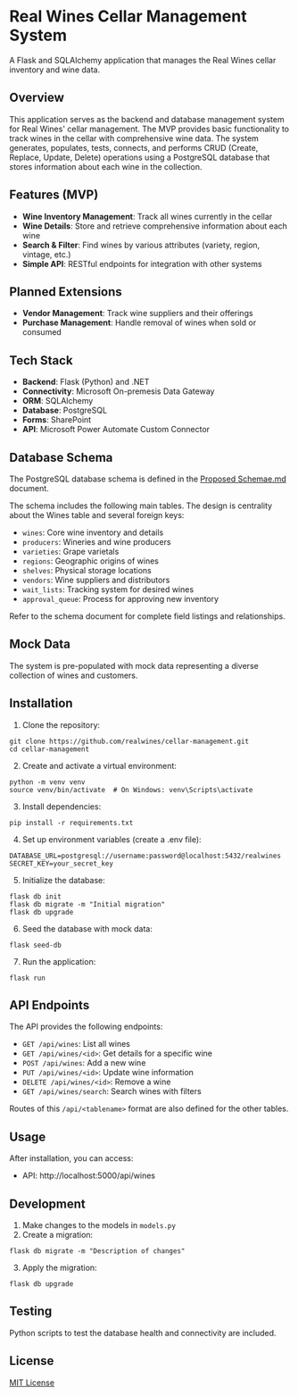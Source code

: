 # Real Wines Cellar Management System

A Flask and SQLAlchemy application that manages the Real Wines cellar inventory and wine data.

## Overview

This application serves as the backend and database management system for Real Wines' cellar management. The MVP provides basic functionality to track wines in the cellar with comprehensive wine data. The system generates, populates, tests, connects, and performs CRUD (Create, Replace, Update, Delete) operations using a PostgreSQL database that stores information about each wine in the collection.

## Features (MVP)

- **Wine Inventory Management**: Track all wines currently in the cellar
- **Wine Details**: Store and retrieve comprehensive information about each wine
- **Search & Filter**: Find wines by various attributes (variety, region, vintage, etc.)
- **Simple API**: RESTful endpoints for integration with other systems

## Planned Extensions

- **Vendor Management**: Track wine suppliers and their offerings
- **Purchase Management**: Handle removal of wines when sold or consumed

## Tech Stack

- **Backend**: Flask (Python) and .NET
- **Connectivity**: Microsoft On-premesis Data Gateway
- **ORM**: SQLAlchemy
- **Database**: PostgreSQL
- **Forms**: SharePoint
- **API**: Microsoft Power Automate Custom Connector

## Database Schema

The PostgreSQL database schema is defined in the [Proposed Schemae.md](Proposed%20Schemae.md) document. 

The schema includes the following main tables. The design is centrality about the Wines table and several foreign keys:

- `wines`: Core wine inventory and details
- `producers`: Wineries and wine producers
- `varieties`: Grape varietals
- `regions`: Geographic origins of wines
- `shelves`: Physical storage locations
- `vendors`: Wine suppliers and distributors
- `wait_lists`: Tracking system for desired wines
- `approval_queue`: Process for approving new inventory

Refer to the schema document for complete field listings and relationships.

## Mock Data

The system is pre-populated with mock data representing a diverse collection of wines and customers.

## Installation

1. Clone the repository:
```
git clone https://github.com/realwines/cellar-management.git
cd cellar-management
```

2. Create and activate a virtual environment:
```
python -m venv venv
source venv/bin/activate  # On Windows: venv\Scripts\activate
```

3. Install dependencies:
```
pip install -r requirements.txt
```

4. Set up environment variables (create a .env file):
```
DATABASE_URL=postgresql://username:password@localhost:5432/realwines
SECRET_KEY=your_secret_key
```

5. Initialize the database:
```
flask db init
flask db migrate -m "Initial migration"
flask db upgrade
```

6. Seed the database with mock data:
```
flask seed-db
```

7. Run the application:
```
flask run
```

## API Endpoints

The API provides the following endpoints:

- `GET /api/wines`: List all wines
- `GET /api/wines/<id>`: Get details for a specific wine
- `POST /api/wines`: Add a new wine
- `PUT /api/wines/<id>`: Update wine information
- `DELETE /api/wines/<id>`: Remove a wine
- `GET /api/wines/search`: Search wines with filters

Routes of this `/api/<tablename>` format are also defined for the other tables.

## Usage

After installation, you can access:

- API: http://localhost:5000/api/wines

## Development

1. Make changes to the models in `models.py`
2. Create a migration:
```
flask db migrate -m "Description of changes"
```
3. Apply the migration:
```
flask db upgrade
```

## Testing

Python scripts to test the database health and connectivity are included.

## License

[MIT License](LICENSE)
